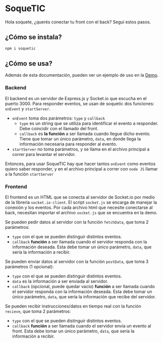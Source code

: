 # SoqueTIC

Hola soquete, ¿querés conectar tu front con el back? Seguí estos pasos.

## ¿Cómo se instala?

```bash
npm i soquetic
```

## ¿Cómo se usa?

Además de esta documentación, pueden ver un ejemplo de uso en la [Demo](https://github.com/nachovigilante/Demo-SoqueTIC).

### Backend

El backend es un servidor de Express.js y Socket.io que escucha en el puerto 3000. Para responder eventos, se usan de soquetic dos funciones: `onEvent` y `startServer`.
- `onEvent` toma dos parámetros: `type` y `callback`
    - `type` es un string que se utiliza para identificar el evento a responder. Debe coincidir con el llamado del front.
    - `callback` es **la función** a ser llamada cuando llegue dicho evento. Tiene que tomar un único parámetro, `data`, en donde llega la información necesaria para responder al evento.
- `startServer` no toma parámetros, y se llama en el archivo principal a correr para levantar el servidor.

Entonces, para usar SoqueTIC hay que hacer tantos `onEvent` como eventos quiero saber responder, y en el archivo principal a correr con `node JS` llamar a la función `startServer`

### Frontend

El frontend es un HTML que se conecta al servidor de Socket.io por medio de la librería `socket.io-client`. El script `socket.js` se encarga de manejar la conexión y los eventos. Por cada archivo html que necesite conectarse al back, necesitan importar el archivo `socket.js` que se encuentra en la demo.

Se pueden pedir datos al servidor con la función `fetchData`, que toma 2 parámetros:
- `type` con el que se pueden distinguir distintos eventos.
- `callback` **función** a ser llamada cuando el servidor responda con la información deseada. Esta debe tomar un único parámetro, `data`, que sería la información a recibir.

Se pueden enviar datos al servidor con la función `postData`, que toma 3 parámetros (1 opcional):
- `type` con el que se pueden distinguir distintos eventos.
- `data` es la información a ser enviada al servidor.
- `callback` (opcional, puede quedar vacío) **función** a ser llamada cuando el servidor responda con la información deseada. Esta debe tomar un único parámetro, `data`, que sería la información que recibe del servidor.

Se pueden recibir instrucciones/datos en tiempo real con la función `recieve`, que toma 2 parámetros:
- `type` con el que se pueden distinguir distintos eventos.
- `callback` **función** a ser llamada cuando el servidor envía un evento al front. Esta debe tomar un único parámetro, `data`, que sería la información a recibir.
